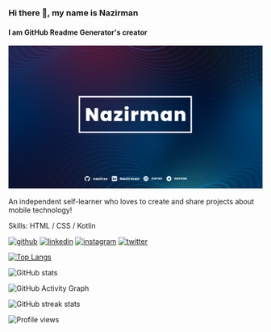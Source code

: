 ### Hi there 👋, my name is Nazirman
#### I am GitHub Readme Generator's creator
![I am GitHub Readme Generator's creator](https://github.com/nazirxz/nazirxz/blob/main/banner.png)

An independent self-learner who loves to create and share projects about mobile technology!

Skills: HTML / CSS / Kotlin 



[<img src='https://cdn.jsdelivr.net/npm/simple-icons@3.0.1/icons/github.svg' alt='github' height='40'>](https://github.com/nazirxz)  [<img src='https://cdn.jsdelivr.net/npm/simple-icons@3.0.1/icons/linkedin.svg' alt='linkedin' height='40'>](https://www.linkedin.com/in/Nazirman/)  [<img src='https://cdn.jsdelivr.net/npm/simple-icons@3.0.1/icons/instagram.svg' alt='instagram' height='40'>](https://www.instagram.com/nzrxz/)  [<img src='https://cdn.jsdelivr.net/npm/simple-icons@3.0.1/icons/twitter.svg' alt='twitter' height='40'>](https://twitter.com/nzrxzz)  

[![Top Langs](https://github-readme-stats.vercel.app/api/top-langs/?username=nazirxz)](https://github.com/anuraghazra/github-readme-stats)

![GitHub stats](https://github-readme-stats.vercel.app/api?username=nazirxz&show_icons=true)  

![GitHub Activity Graph](https://activity-graph.herokuapp.com/graph?username=nazirxz)  

![GitHub streak stats](https://github-readme-streak-stats.herokuapp.com/?user=nazirxz)  

![Profile views](https://gpvc.arturio.dev/nazirxz)  
